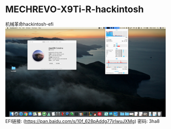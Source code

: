# MECHREVO-X9Ti-R-hackintosh
机械革命hackintosh-efi
![ image](https://github.com/cateatlemon/MECHREVO-X9Ti-R-hackintosh/blob/master/13ACFBA5-6F7B-4C46-B2C9-2304FE81E8C3.png)
EFI链接: (https://pan.baidu.com/s/10f_628pAddg77jrlwuJXMg)  密码: 3ha8
